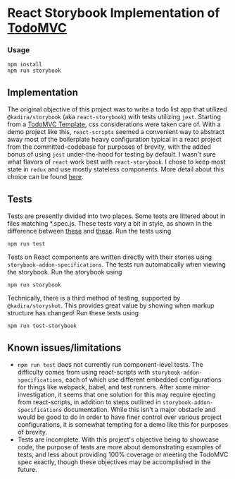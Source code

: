 # React Storybook Implementation of [TodoMVC](http://todomvc.com)

### Usage
```
npm install
npm run storybook
```

## Implementation
The original objective of this project was to write a todo list app that utilized `@kadira/storybook` (aka `react-storybook`) with tests utilizing `jest`. Starting from a [TodoMVC Template](https://github.com/tastejs/todomvc-app-template), css considerations were taken care of. With a demo project like this, `react-scripts` seemed a convenient way to abstract away most of the boilerplate heavy configuration typical in a react project from the committed-codebase for purposes of brevity, with the added bonus of using `jest` under-the-hood for testing by default.
I wasn't sure what flavors of `react` work best with `react-storybook`. I chose to keep most state in `redux` and use mostly stateless components. More detail about this choice can be found [here](src/components/index.jsx).

## Tests
Tests are presently divided into two places. Some tests are littered about in files matching *.spec.js. These tests vary a bit in style, as shown in the difference between [these](src/reducers/items.spec.js) and [these](src/reducers/items2.spec.js). Run the tests using
```
npm run test
```
Tests on React components are written directly with their stories using `storybook-addon-specifications`. The tests run automatically when viewing the storybook. Run the storybook using
```
npm run storybook
```
Technically, there is a third method of testing, supported by `@kadira/storyshot`. This provides great value by showing when markup structure has changed! Run these tests using
```
npm run test-storybook
```

## Known issues/limitations
- `npm run test` does not currently run component-level tests. The difficulty comes from using react-scripts with `storybook-addon-specifications`, each of which use different embedded configurations for things like webpack, babel, and test runners. After some minor investigation, it seems that one solution for this may require ejecting from react-scripts, in addition to steps outlined in `storybook-addon-specifications` documentation. While this isn't a major obstacle and would be good to do in order to have finer control over various project configurations, it is somewhat tempting for a demo like this for purposes of brevity.
- Tests are incomplete. With this project's objective being to showcase code, the purpose of tests are more about demonstrating examples of tests, and less about providing 100% coverage or meeting the TodoMVC spec exactly, though these objectives may be accomplished in the future.
